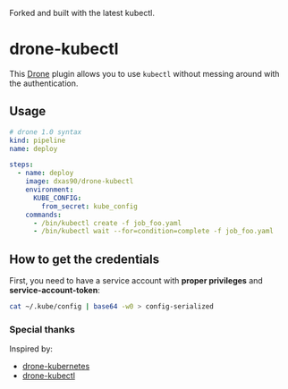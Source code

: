Forked and built with the latest kubectl. 

# drone-kubectl

This [Drone](https://drone.io/) plugin allows you to use `kubectl` without messing around with the authentication.

## Usage

```yaml
# drone 1.0 syntax
kind: pipeline
name: deploy

steps:
  - name: deploy
    image: dxas90/drone-kubectl
    environment:
      KUBE_CONFIG:
        from_secret: kube_config
    commands:
      - /bin/kubectl create -f job_foo.yaml
      - /bin/kubectl wait --for=condition=complete -f job_foo.yaml
```

## How to get the credentials

First, you need to have a service account with **proper privileges** and **service-account-token**:
```bash
cat ~/.kube/config | base64 -w0 > config-serialized
```

### Special thanks

Inspired by:
- [drone-kubernetes](https://github.com/honestbee/drone-kubernetes)
- [drone-kubectl](https://github.com/sinlead/drone-kubectl)
